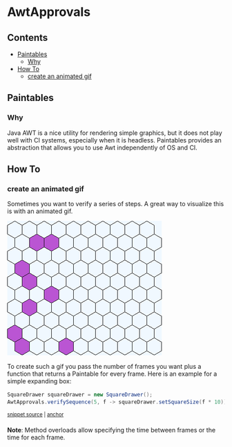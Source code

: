 <a id="top"></a>

# AwtApprovals

<!-- toc -->
## Contents

  * [Paintables](#paintables)
    * [Why](#why)
  * [How To](#how-to)
    * [create an animated gif](#create-an-animated-gif)<!-- endToc -->

## Paintables

### Why

Java AWT is a nice utility for rendering simple graphics, but it does not play well with CI systems,
especially when it is headless. Paintables provides an abstraction that allows you to use Awt
independently of OS and CI.

## How To

### create an animated gif

Sometimes you want to verify a series of steps. A great way to visualize this is with an animated
gif.

![Hexagonal Game of Life](https://github.com/isidore/HexGameOfLife/blob/master/src/test/java/org/gameoflife/hex/graphics/GameOfLifePanelTest.testCompellingSequence.approved.gif)

To create such a gif you pass the number of frames you want plus a function that returns a Paintable
for every frame. Here is an example for a simple expanding box:

<!-- snippet: SequencePaintables -->
<a id='snippet-SequencePaintables'></a>
```java
SquareDrawer squareDrawer = new SquareDrawer();
AwtApprovals.verifySequence(5, f -> squareDrawer.setSquareSize(f * 10));
```
<sup><a href='/approvaltests-tests/src/test/java/org/approvaltests/awt/ApprovalsTest.java#L48-L51' title='Snippet source file'>snippet source</a> | <a href='#snippet-SequencePaintables' title='Start of snippet'>anchor</a></sup>
<!-- endSnippet -->

**Note**: Method overloads allow specifying the time between frames or the time for each frame.



